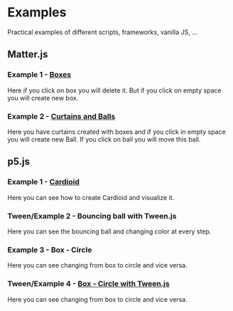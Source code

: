 # Examples
Practical examples of different scripts, frameworks, vanilla JS, ...


## Matter.js
### Example 1 - [Boxes](https://codepen.io/superJS132/pen/JVggoo)
Here if you click on box you will delete it. But if you click on empty space you will create new box.

### Example 2 - [Curtains and Balls](https://codepen.io/superJS132/pen/EJqqjq)
Here you have curtains created with boxes and if you click in empty space you will create new Ball. If you click on ball you will move this ball.

## p5.js
### Example 1 - [Cardioid](https://codepen.io/superJS132/pen/vMooGg)
Here you can see how to create Cardioid and visualize it.

### Tween/Example 2 - Bouncing ball with Tween.js
Here you can see the bouncing ball and changing color at every step.

### Example 3 - Box - Circle
Here you can see changing from box to circle and vice versa.

### Tween/Example 4 - [Box - Circle with Tween.js](https://codepen.io/superJS132/pen/YMmopm)
Here you can see changing from box to circle and vice versa.
